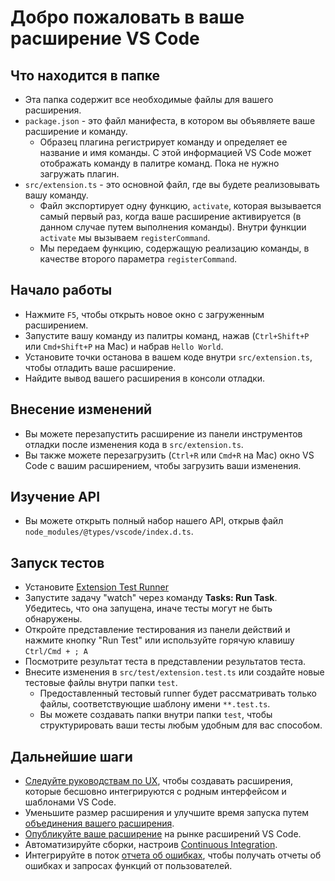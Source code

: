# Добро пожаловать в ваше расширение VS Code

## Что находится в папке

* Эта папка содержит все необходимые файлы для вашего расширения.
* `package.json` - это файл манифеста, в котором вы объявляете ваше расширение и команду.
  * Образец плагина регистрирует команду и определяет ее название и имя команды. С этой информацией VS Code может отображать команду в палитре команд. Пока не нужно загружать плагин.
* `src/extension.ts` - это основной файл, где вы будете реализовывать вашу команду.
  * Файл экспортирует одну функцию, `activate`, которая вызывается самый первый раз, когда ваше расширение активируется (в данном случае путем выполнения команды). Внутри функции `activate` мы вызываем `registerCommand`.
  * Мы передаем функцию, содержащую реализацию команды, в качестве второго параметра `registerCommand`.

## Начало работы

* Нажмите `F5`, чтобы открыть новое окно с загруженным расширением.
* Запустите вашу команду из палитры команд, нажав (`Ctrl+Shift+P` или `Cmd+Shift+P` на Mac) и набрав `Hello World`.
* Установите точки останова в вашем коде внутри `src/extension.ts`, чтобы отладить ваше расширение.
* Найдите вывод вашего расширения в консоли отладки.

## Внесение изменений

* Вы можете перезапустить расширение из панели инструментов отладки после изменения кода в `src/extension.ts`.
* Вы также можете перезагрузить (`Ctrl+R` или `Cmd+R` на Mac) окно VS Code с вашим расширением, чтобы загрузить ваши изменения.

## Изучение API

* Вы можете открыть полный набор нашего API, открыв файл `node_modules/@types/vscode/index.d.ts`.

## Запуск тестов

* Установите [Extension Test Runner](https://marketplace.visualstudio.com/items?itemName=ms-vscode.extension-test-runner)
* Запустите задачу "watch" через команду **Tasks: Run Task**. Убедитесь, что она запущена, иначе тесты могут не быть обнаружены.
* Откройте представление тестирования из панели действий и нажмите кнопку "Run Test" или используйте горячую клавишу `Ctrl/Cmd + ; A`
* Посмотрите результат теста в представлении результатов теста.
* Внесите изменения в `src/test/extension.test.ts` или создайте новые тестовые файлы внутри папки `test`.
  * Предоставленный тестовый runner будет рассматривать только файлы, соответствующие шаблону имени `**.test.ts`.
  * Вы можете создавать папки внутри папки `test`, чтобы структурировать ваши тесты любым удобным для вас способом.

## Дальнейшие шаги

* [Следуйте руководствам по UX](https://code.visualstudio.com/api/ux-guidelines/overview), чтобы создавать расширения, которые бесшовно интегрируются с родным интерфейсом и шаблонами VS Code.
* Уменьшите размер расширения и улучшите время запуска путем [объединения вашего расширения](https://code.visualstudio.com/api/working-with-extensions/bundling-extension).
* [Опубликуйте ваше расширение](https://code.visualstudio.com/api/working-with-extensions/publishing-extension) на рынке расширений VS Code.
* Автоматизируйте сборки, настроив [Continuous Integration](https://code.visualstudio.com/api/working-with-extensions/continuous-integration).
* Интегрируйте в поток [отчета об ошибках](https://code.visualstudio.com/api/get-started/wrapping-up#issue-reporting), чтобы получать отчеты об ошибках и запросах функций от пользователей.